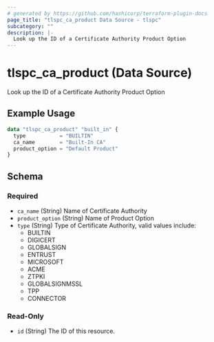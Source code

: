 ```yaml
---
# generated by https://github.com/hashicorp/terraform-plugin-docs
page_title: "tlspc_ca_product Data Source - tlspc"
subcategory: ""
description: |-
  Look up the ID of a Certificate Authority Product Option
---
```


# tlspc_ca_product (Data Source)

Look up the ID of a Certificate Authority Product Option

## Example Usage

```terraform
data "tlspc_ca_product" "built_in" {
  type           = "BUILTIN"
  ca_name        = "Built-In CA"
  product_option = "Default Product"
}
```

<!-- schema generated by tfplugindocs -->
## Schema

### Required

- `ca_name` (String) Name of Certificate Authority
- `product_option` (String) Name of Product Option
- `type` (String) Type of Certificate Authority, valid values include:
    * BUILTIN
    * DIGICERT
    * GLOBALSIGN
    * ENTRUST
    * MICROSOFT
    * ACME
    * ZTPKI
    * GLOBALSIGNMSSL
    * TPP
    * CONNECTOR

### Read-Only

- `id` (String) The ID of this resource.
